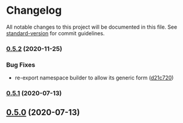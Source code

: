 # Changelog

All notable changes to this project will be documented in this file. See [standard-version](https://github.com/conventional-changelog/standard-version) for commit guidelines.

### [0.5.2](https://github.com/rdf-esm/namespace/compare/v0.5.1...v0.5.2) (2020-11-25)


### Bug Fixes

* re-export namespace builder to allow its generic form ([d21c720](https://github.com/rdf-esm/namespace/commit/d21c720035e63abf75d52ae891bcab71f6737d23))

### [0.5.1](https://github.com/rdf-esm/namespace/compare/v0.5.0...v0.5.1) (2020-07-13)

## [0.5.0](https://github.com/rdf-esm/namespace/compare/v1.1.0...v0.5.0) (2020-07-13)
